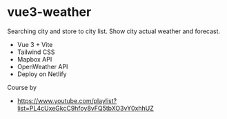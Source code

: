 # vue3-weather

Searching city and store to city list. Show city actual weather and forecast.

- Vue 3 + Vite
- Tailwind CSS
- Mapbox API
- OpenWeather API
- Deploy on Netlify

Course by

- https://www.youtube.com/playlist?list=PL4cUxeGkcC9hfoy8vFQ5tbXO3vY0xhhUZ
